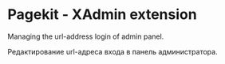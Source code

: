 # Pagekit - XAdmin extension

Managing the url-address login of admin panel.

Редактирование url-адреса входа в панель администратора.
